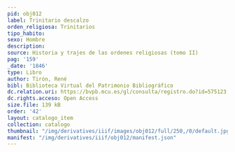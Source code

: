 ```yaml
---
pid: obj012
label: Trinitario descalzo
orden_religiosa: Trinitarios
tipo_habito: 
sexo: Hombre
description: 
source: Historia y trajes de las ordenes religiosas (tomo II)
pag: '159'
_date: '1846'
type: Libro
author: Tirón, René
bibl: Biblioteca Virtual del Patrimonio Bibliográfico
dc.relation.uri: https://bvpb.mcu.es/gl/consulta/registro.do?id=575123
dc.rights.acceso: Open Access
size.file: 139 kB
order: '42'
layout: catalogo_item
collection: catalogo
thumbnail: "/img/derivatives/iiif/images/obj012/full/250,/0/default.jpg"
manifest: "/img/derivatives/iiif/obj012/manifest.json"
---
```

